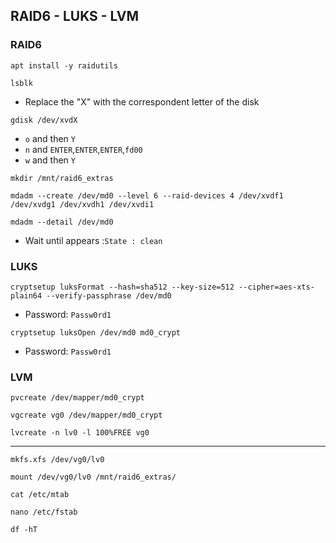 ## RAID6 - LUKS - LVM
### RAID6
```
apt install -y raidutils
```
```
lsblk
```
* Replace the "X" with the correspondent letter of the disk
```
gdisk /dev/xvdX
```
* `o` and then `Y`
* `n` and `ENTER`,`ENTER`,`ENTER`,`fd00`
* `w` and then `Y`
```
mkdir /mnt/raid6_extras
```
```
mdadm --create /dev/md0 --level 6 --raid-devices 4 /dev/xvdf1 /dev/xvdg1 /dev/xvdh1 /dev/xvdi1
```
```
mdadm --detail /dev/md0
```
* Wait until appears :`State : clean`
### LUKS
```
cryptsetup luksFormat --hash=sha512 --key-size=512 --cipher=aes-xts-plain64 --verify-passphrase /dev/md0
```
* Password: `Passw0rd1`
```
cryptsetup luksOpen /dev/md0 md0_crypt
```
* Password: `Passw0rd1`
### LVM
```
pvcreate /dev/mapper/md0_crypt
```
```
vgcreate vg0 /dev/mapper/md0_crypt
```
```
lvcreate -n lv0 -l 100%FREE vg0
```
---
```
mkfs.xfs /dev/vg0/lv0
```
```
mount /dev/vg0/lv0 /mnt/raid6_extras/
```
```
cat /etc/mtab
```
```
nano /etc/fstab
```
```
df -hT
```
